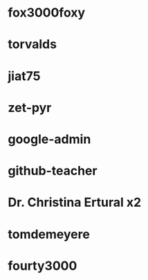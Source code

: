 # fox3000foxy
# torvalds
# jiat75
# zet-pyr
# google-admin
# github-teacher
# Dr. Christina Ertural x2
# tomdemeyere
# fourty3000
